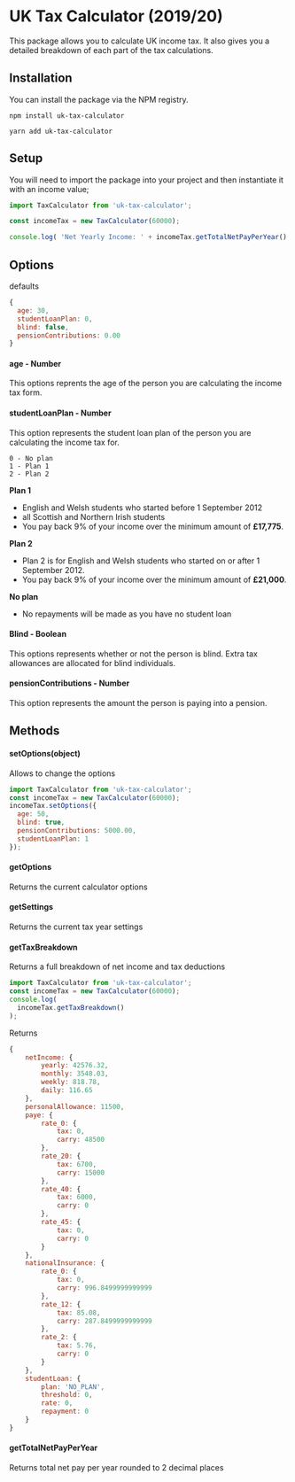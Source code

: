 # UK Tax Calculator (2019/20)

This package allows you to calculate UK income tax. It also gives you a detailed breakdown of each part of the tax calculations.

## Installation

You can install the package via the NPM registry.

```
npm install uk-tax-calculator
```

```
yarn add uk-tax-calculator
```

## Setup

You will need to import the package into your project and then instantiate it with an income value;

```javascript
import TaxCalculator from 'uk-tax-calculator';

const incomeTax = new TaxCalculator(60000);

console.log( 'Net Yearly Income: ' + incomeTax.getTotalNetPayPerYear() );
```

## Options

defaults
```javascript
{
  age: 30,
  studentLoanPlan: 0,
  blind: false,
  pensionContributions: 0.00
}
```

#### age - Number
This options reprents the age of the person you are calculating the income tax form.

#### studentLoanPlan - Number
This option represents the student loan plan of the person you are calculating the income tax for.

```
0 - No plan
1 - Plan 1
2 - Plan 2
```

**Plan 1**
- English and Welsh students who started before 1 September 2012
- all Scottish and Northern Irish students
- You pay back 9% of your income over the minimum amount of **£17,775**.

**Plan 2**
- Plan 2 is for English and Welsh students who started on or after 1 September 2012.
- You pay back 9% of your income over the minimum amount of **£21,000**.

**No plan**
- No repayments will be made as you have no student loan

#### Blind - Boolean
This options represents whether or not the person is blind. Extra tax allowances are allocated for blind individuals.

#### pensionContributions - Number
This option represents the amount the person is paying into a pension.

## Methods

#### setOptions(object)

Allows to change the options

```javascript
import TaxCalculator from 'uk-tax-calculator';
const incomeTax = new TaxCalculator(60000);
incomeTax.setOptions({
  age: 50,
  blind: true,
  pensionContributions: 5000.00,
  studentLoanPlan: 1
});
```

#### getOptions
Returns the current calculator options

#### getSettings
Returns the current tax year settings

#### getTaxBreakdown
Returns a full breakdown of net income and tax deductions

```javascript
import TaxCalculator from 'uk-tax-calculator';
const incomeTax = new TaxCalculator(60000);
console.log( 
  incomeTax.getTaxBreakdown()
);
```

Returns
```javascript
{
    netIncome: {
        yearly: 42576.32,
        monthly: 3548.03,
        weekly: 818.78,
        daily: 116.65
    },
    personalAllowance: 11500,
    paye: {
        rate_0: {
            tax: 0,
            carry: 48500
        },
        rate_20: {
            tax: 6700,
            carry: 15000
        },
        rate_40: {
            tax: 6000,
            carry: 0
        },
        rate_45: {
            tax: 0,
            carry: 0
        }
    },
    nationalInsurance: {
        rate_0: {
            tax: 0,
            carry: 996.8499999999999
        },
        rate_12: {
            tax: 85.08,
            carry: 287.8499999999999
        },
        rate_2: {
            tax: 5.76,
            carry: 0
        }
    },
    studentLoan: {
        plan: 'NO_PLAN',
        threshold: 0,
        rate: 0,
        repayment: 0
    }
}
```

#### getTotalNetPayPerYear
Returns total net pay per year rounded to 2 decimal places